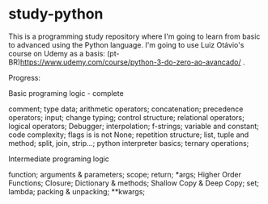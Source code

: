 # study-python

This is a programming study repository where I'm going to learn from basic to advanced using the Python language. I'm going to use Luiz Otávio's course on Udemy as a basis: (pt-BR)https://www.udemy.com/course/python-3-do-zero-ao-avancado/ .

Progress:

Basic programing logic - complete

comment;
type data;
arithmetic operators;
concatenation;
precedence operators;
input;
change typing;
control structure;
relational operators;
logical operators;
Debugger;
interpolation;
f-strings;
variable and constant;
code complexity;
flags is is not None;
repetition structure;
list, tuple and method;
split, join, strip...;
python interpreter basics;
ternary operations;

Intermediate programing logic

function;
arguments & parameters;
scope;
return;
\*args;
Higher Order Functions;
Closure;
Dictionary & methods;
Shallow Copy & Deep Copy;
set;
lambda;
packing & unpacking;
\*\*kwargs;
